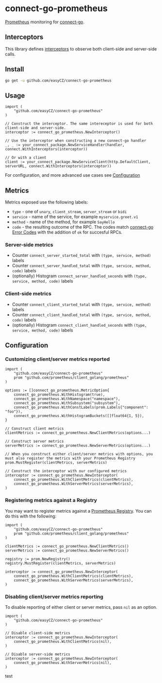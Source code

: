 # connect-go-prometheus
[Prometheus](https://prometheus.io/) monitoring for [connect-go](https://github.com/bufbuild/connect-go).

## Interceptors
This library defines [interceptors](https://connect.build/docs/go/interceptors) to observe both client-side and server-side calls.

## Install
```bash
go get -u github.com/easyCZ/connect-go-prometheus
```

## Usage
```golang
import (
    "github.com/easyCZ/connect-go-prometheus"
)

// Construct the interceptor. The same intereceptor is used for both client-side and server-side.
interceptor := connect_go_prometheus.NewInterceptor()

// Use the interceptor when constructing a new connect-go handler
_, _ := your_connect_package.NewServiceHandler(handler, connect.WithInterceptors(interceptor))

// Or with a client
client := your_connect_package.NewServiceClient(http.DefaultClient, serverURL, connect.WithInterceptors(interceptor))
```
For configuration, and more advanced use cases see [Configuration](#Configuration)

## Metrics

Metrics exposed use the following labels:
* `type` - one of `unary`, `client_stream`, `server_stream` or `bidi`
* `service` - name of the service, for example `myservice.greet.v1`
* `method` - name of the method, for example `SayHello`
* `code` - the resulting outcome of the RPC. The codes match [connect-go Error Codes](https://connect.build/docs/protocol#error-codes) with the addition of `ok` for succesful RPCs. 


### Server-side metrics
* Counter `connect_server_started_total` with `(type, service, method)` labels
* Counter `connect_server_handled_total` with `(type, service, method, code)` labels
* (optionally) Histogram `connect_server_handled_seconds` with `(type, service, method, code)` labels

### Client-side metrics
* Counter `connect_client_started_total` with `(type, service, method)` labels
* Counter `connect_client_handled_total` with `(type, service, method, code)` labels
* (optionally) Histogram `connect_client_handled_seconds` with `(type, service, method, code)` labels

## Configuration

### Customizing client/server metrics reported
```golang
import (
    "github.com/easyCZ/connect-go-prometheus"
    prom "github.com/prometheus/client_golang/prometheus"
)

options := []connect_go_prometheus.MetricOption{
    connect_go_prometheus.WithHistogram(true),
    connect_go_prometheus.WithNamespace("namespace"),
    connect_go_prometheus.WithSubsystem("subsystem"),
    connect_go_prometheus.WithConstLabels(prom.Labels{"component": "foo"}),
    connect_go_prometheus.WithHistogramBuckets([]float64{1, 5}),
}

// Construct client metrics
clientMetrics := connect_go_prometheus.NewClientMetrics(options...)

// Construct server metrics
serverMetrics := connect_go_prometheus.NewServerMetrics(options...)

// When you construct either client/server metrics with options, you must also register the metrics with your Prometheus Registry
prom.MustRegister(clientMetrics, serverMetrics)

// Construct the interceptor with our configured metrics
interceptor := connect_go_prometheus.NewInterceptor(
    connect_go_prometheus.WithClientMetrics(clientMetrics),
    connect_go_prometheus.WithServerMetrics(serverMetrics),
)
```

### Registering metrics against a Registry
You may want to register metrics against a [Prometheus Registry](https://pkg.go.dev/github.com/prometheus/client_golang/prometheus#Registry). You can do this with the following:
```golang
import (
    "github.com/easyCZ/connect-go-prometheus"
    prom "github.com/prometheus/client_golang/prometheus"
)

clientMetrics := connect_go_prometheus.NewClientMetrics()
serverMetrics := connect_go_prometheus.NewServerMetrics()

registry := prom.NewRegistry()
registry.MustRegister(clientMetrics, serverMetrics)

interceptor := connect_go_prometheus.NewInterceptor(
    connect_go_prometheus.WithClientMetrics(clientMetrics),
    connect_go_prometheus.WithServerMetrics(serverMetrics),
)
```

### Disabling client/server metrics reporting
To disable reporting of either client or server metrics, pass `nil` as an option.
```golang
import (
    "github.com/easyCZ/connect-go-prometheus"
)

// Disable client-side metrics
interceptor := connect_go_prometheus.NewInterceptor(
    connect_go_prometheus.WithClientMetrics(nil),
)

// Disable server-side metrics
interceptor := connect_go_prometheus.NewInterceptor(
    connect_go_prometheus.WithServerMetrics(nil),
)
```

test
